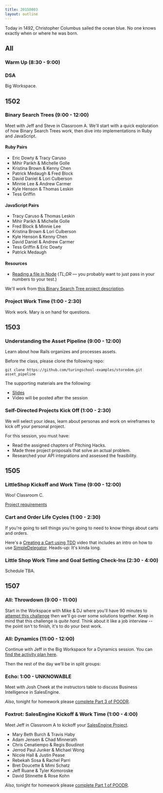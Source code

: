 ```yaml
---
title: 20150803
layout: outline
---
```


Today in 1492, Christopher Columbus sailed the ocean blue. No one knows exactly when or where he was born.

## All

### Warm Up (8:30 - 9:00)

### DSA

Big Workspace.


## 1502

### Binary Search Trees (9:00 - 12:00)

Meet with Jeff and Steve in Classroom A. We'll start with a quick exploration
of how Binary Search Trees work, then dive into implementations in Ruby and JavaScript.

#### Ruby Pairs

* Eric Dowty & Tracy Caruso
* Mihir Parikh & Michelle Golle
* Kristina Brown & Kenny Chen
* Patrick Medaugh & Fred Block
* David Daniel & Lori Culberson
* Minnie Lee & Andrew Carmer
* Kyle Henson & Thomas Leskin
* Tess Griffin

#### JavaScript Pairs

* Tracy Caruso & Thomas Leskin
* Mihir Parikh & Michelle Golle
* Fred Block & Minnie Lee
* Kristina Brown & Lori Culberson
* Kyle Henson & Kenny Chen
* David Daniel & Andrew Carmer
* Tess Griffin & Eric Dowty
* Patrick Medaugh

#### Resources

* [Reading a file in Node](https://gist.github.com/stevekinney/d4299abea06e21153a92) (_TL;DR_ — you probably want to just pass in your numbers to your test.)

We'll work from [this Binary Search Tree project description](https://github.com/JumpstartLab/curriculum/blob/master/source/projects/binary_search_tree.markdown).

### Project Work Time (1:00 - 2:30)

Work work. Mary is on hand for questions.

## 1503

### Understanding the Asset Pipeline (9:00 - 12:00)

Learn about how Rails organizes and processes assets.

Before the class, please clone the following repo:

```
git clone https://github.com/turingschool-examples/storedom.git asset_pipeline
```

The supporting materials are the following:

* [Slides](https://www.dropbox.com/s/98z19hzeluc5skf/Turing%20-%20Understanding%20the%20Asset%20Pipeline.key?dl=0)
* Video will be posted after the session

### Self-Directed Projects Kick Off (1:00 - 2:30)

We will select your ideas, learn about personas and work on wireframes to kick off your personal project.

For this session, you must have:

* Read the assigned chapters of Pitching Hacks.
* Made three project proposals that solve an actual problem.
* Researched your API integrations and assessed the feasibility.

## 1505

### LittleShop Kickoff and Work Time (9:00 - 12:00)

Woo! Classroom C.

[Project requirements](https://github.com/turingschool/curriculum/blob/master/source/projects/little_shop.markdown)

### Cart and Order Life Cycles (1:00 - 2:30)

If you're going to sell things you're going to need to know things about
carts and orders.

Here's a [Creating a Cart using TDD](https://vimeo.com/135210007) video that includes an intro on how to use [SimpleDelegator](http://ruby-doc.org/stdlib-2.1.5/libdoc/delegate/rdoc/SimpleDelegator.html). Heads-up: It's kinda long.

### Little Shop Work Time and Goal Setting Check-Ins (2:30 - 4:00)

Schedule TBA.


## 1507

### All: Throwdown (9:00 - 11:00)

Start in the Workspace with Mike & DJ where you'll have 90 minutes to
[attempt this challenge](https://github.com/turingschool/challenges/blob/master/doubly_linked_circular_list.markdown) then we'll go over some solutions together. Keep in mind that this challenge is
*quite hard*. Think about it like a job interview -- the point isn't to finish,
it's to do your best work.

### All: Dynamics (11:00 - 12:00)

Continue with Jeff in the Big Workspace for a Dynamics session. You can
[find the activity plan here]().

Then the rest of the day we'll be in split groups:

### Echo: 1:00 - UNKNOWABLE

Meet with Josh Cheek at the instructors table to discuss
Business Intelligence in SalesEngine.

*Also*, tonight for homework please [complete Part 3 of POODR](https://github.com/turingschool/challenges/blob/master/poodr.markdown).

### Foxtrot: SalesEngine Kickoff & Work Time (1:00 - 4:00)

Meet Jeff in Classroom A to kickoff your [SalesEngine Project](https://github.com/turingschool/curriculum/blob/master/source/projects/sales_engine.markdown).

* Mary Beth Burch & Travis Haby
* Adam Jensen & Chad Minnerath
* Chris Cenatiempo & Regis Boudinot
* Jerrod Paul Junker & Michael Wong
* Nicole Hall & Justin Pease
* Rebekah Sosa & Rachel Parri
* Bret Doucette & Mimi Schatz
* Jeff Ruane & Tyler Komoroske
* David Stinnette & Rose Kohn

*Also*, tonight for homework please [complete Part 1 of POODR](https://github.com/turingschool/challenges/blob/master/poodr.markdown).
